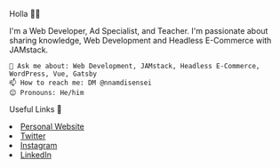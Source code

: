 Holla 👋🏾

I'm a Web Developer, Ad Specialist, and Teacher. I'm passionate about sharing knowledge, Web Development and Headless E-Commerce with JAMstack.

    💬 Ask me about: Web Development, JAMstack, Headless E-Commerce, WordPress, Vue, Gatsby
    📫 How to reach me: DM @nnamdisensei
    😊 Pronouns: He/him

Useful Links 🌻

<li>
    <a href="https://nnamdisensei.com/" rel="nofollow">
    Personal Website</a>
</li>
<li>
    <a href="https://twitter.com/nnamdisensei" rel="nofollow">
    Twitter</a>
</li>
<li>
    <a href="https://instagram.com/nnamdisensei" rel="nofollow">
    Instagram</a>
</li>
<li>
    <a href="https://linkedin.com/in/nnamdiawurumibe" rel="nofollow">
    LinkedIn</a>
</li>
